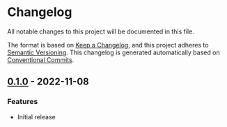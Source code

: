# Changelog

All notable changes to this project will be documented in this file.

The format is based on
[Keep a Changelog](https://keepachangelog.com/en/1.0.0/),
and this project adheres to
[Semantic Versioning](https://semver.org/spec/v2.0.0.html).
This changelog is generated automatically based on [Conventional Commits](https://www.conventionalcommits.org/en/v1.0.0/).

## [0.1.0](https://github.com/terraform-google-modules/terraform-google-anthos-vm/releases/tag/v0.1.0) - 2022-11-08

### Features

- Initial release

[0.1.0]: https://github.com/terraform-google-modules/terraform-google-anthos-vm/releases/tag/v0.1.0
